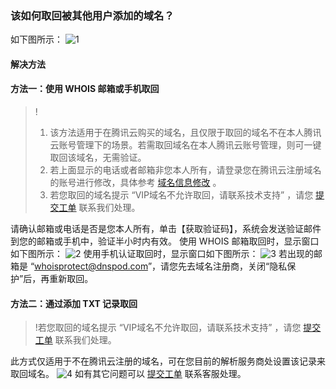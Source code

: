 ### 该如何取回被其他用户添加的域名？
如下图所示：
![1](https://main.qcloudimg.com/raw/873f85d48ae6ef232db3fd0b692cd2a2.png)  

#### 解决方法
#### 方法一：使用  WHOIS 邮箱或手机取回
>!
>1. 该方法适用于在腾讯云购买的域名，且仅限于取回的域名不在本人腾讯云账号管理下的场景。若需取回域名在本人腾讯云账号管理，则可一键取回该域名，无需验证。
>2. 若上面显示的电话或者邮箱非您本人所有，请登录您在腾讯云注册域名的账号进行修改，具体参考 [域名信息修改](https://cloud.tencent.com/document/product/242/3648) 。
>3. 若您取回的域名提示 “VIP域名不允许取回，请联系技术支持” ，请您 [提交工单](https://console.cloud.tencent.com/workorder/category) 联系我们处理。

请确认邮箱或电话是否是您本人所有，单击【获取验证码】，系统会发送验证邮件到您的邮箱或手机中，验证半小时内有效。
使用  WHOIS 邮箱取回时，显示窗口如下图所示：
![2](https://main.qcloudimg.com/raw/23213920145897d78f956a7fe4ac47b4.png)
使用手机认证取回时，显示窗口如下图所示：
![3](https://main.qcloudimg.com/raw/166b549d5a556ef60537126f9636cfff.png)
若出现的邮箱是 “whoisprotect@dnspod.com”，请您先去域名注册商，关闭“隐私保护”后，再重新取回。

#### 方法二：通过添加 TXT 记录取回 
>!若您取回的域名提示 “VIP域名不允许取回，请联系技术支持” ，请您 [提交工单](https://console.cloud.tencent.com/workorder/category) 联系我们处理。

此方式仅适用于不在腾讯云注册的域名，可在您目前的解析服务商处设置该记录来取回域名。
![4](https://main.qcloudimg.com/raw/2c0b34e2965a657743fd596c0b4d9f60.png)
如有其它问题可以 [提交工单](https://console.cloud.tencent.com/workorder/category) 联系客服处理。
